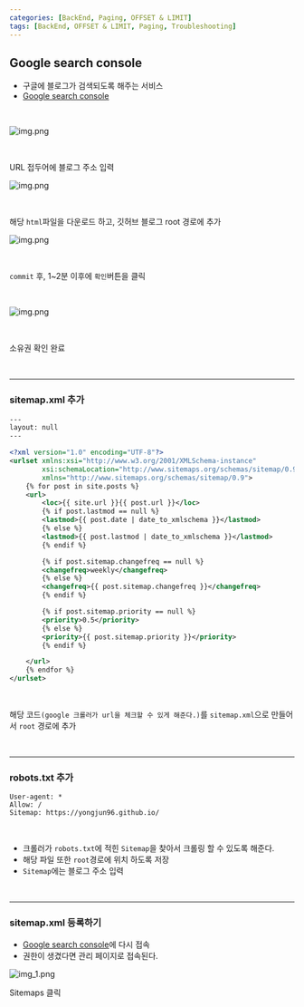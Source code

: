 ```yaml
---
categories: [BackEnd, Paging, OFFSET & LIMIT]
tags: [BackEnd, OFFSET & LIMIT, Paging, Troubleshooting]
---
```


## Google search console
- 구글에 블로그가 검색되도록 해주는 서비스
- <a href="https://search.google.com/search-console/about" target="_blank">Google search console</a>

<br>

![img.png](../assets/img/postimg/2024-06-05/url추가.png)  

<br>

URL 접두어에 블로그 주소 입력

![img.png](../assets/img/postimg/2024-06-05/소유권%20확인.png)

<br>

해당 `html`파일을 다운로드 하고, 깃허브 블로그 root 경로에 추가

![img.png](../assets/img/postimg/2024-06-05/root경로%20추가.png)

<br>

`commit` 후, 1~2분 이후에 `확인`버튼을 클릭

<br>

![img.png](../assets/img/postimg/2024-06-05/img.png)

<br>

소유권 확인 완료

<br>

---

### sitemap.xml 추가

```xml
---
layout: null
---

<?xml version="1.0" encoding="UTF-8"?>
<urlset xmlns:xsi="http://www.w3.org/2001/XMLSchema-instance"
        xsi:schemaLocation="http://www.sitemaps.org/schemas/sitemap/0.9 http://www.sitemaps.org/schemas/sitemap/0.9/sitemap.xsd"
        xmlns="http://www.sitemaps.org/schemas/sitemap/0.9">
    {% for post in site.posts %}
    <url>
        <loc>{{ site.url }}{{ post.url }}</loc>
        {% if post.lastmod == null %}
        <lastmod>{{ post.date | date_to_xmlschema }}</lastmod>
        {% else %}
        <lastmod>{{ post.lastmod | date_to_xmlschema }}</lastmod>
        {% endif %}

        {% if post.sitemap.changefreq == null %}
        <changefreq>weekly</changefreq>
        {% else %}
        <changefreq>{{ post.sitemap.changefreq }}</changefreq>
        {% endif %}

        {% if post.sitemap.priority == null %}
        <priority>0.5</priority>
        {% else %}
        <priority>{{ post.sitemap.priority }}</priority>
        {% endif %}

    </url>
    {% endfor %}
</urlset>
```

<br>

해당 코드`(google 크롤러가 url을 체크할 수 있게 해준다.)`를 `sitemap.xml`으로 만들어서 `root` 경로에 추가

<br>

---

### robots.txt 추가

```text
User-agent: *
Allow: /
Sitemap: https://yongjun96.github.io/
```

<br>

- 크롤러가 `robots.txt`에 적힌 `Sitemap`을 찾아서 크롤링 할 수 있도록 해준다.  
- 해당 파일 또한 `root`경로에 위치 하도록 저장  
- `Sitemap`에는 블로그 주소 입력

<br>

---

### sitemap.xml 등록하기

- <a href="https://search.google.com/search-console/about" target="_blank">Google search console</a>에 다시 접속
- 권한이 생겼다면 관리 페이지로 접속된다.

![img_1.png](../assets/img/postimg/2024-06-05/관리페이지.png)

Sitemaps 클릭

<br>







